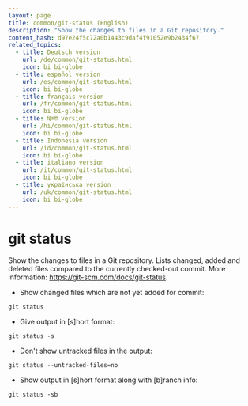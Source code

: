```yaml
---
layout: page
title: common/git-status (English)
description: "Show the changes to files in a Git repository."
content_hash: d97e24f5c72a0b1443c9daf4f91052e9b2434f67
related_topics:
  - title: Deutsch version
    url: /de/common/git-status.html
    icon: bi bi-globe
  - title: español version
    url: /es/common/git-status.html
    icon: bi bi-globe
  - title: français version
    url: /fr/common/git-status.html
    icon: bi bi-globe
  - title: हिन्दी version
    url: /hi/common/git-status.html
    icon: bi bi-globe
  - title: Indonesia version
    url: /id/common/git-status.html
    icon: bi bi-globe
  - title: italiano version
    url: /it/common/git-status.html
    icon: bi bi-globe
  - title: українська version
    url: /uk/common/git-status.html
    icon: bi bi-globe
---
```

# git status

Show the changes to files in a Git repository.
Lists changed, added and deleted files compared to the currently checked-out commit.
More information: <https://git-scm.com/docs/git-status>.

- Show changed files which are not yet added for commit:

`git status`

- Give output in [s]hort format:

`git status -s`

- Don't show untracked files in the output:

`git status --untracked-files=no`

- Show output in [s]hort format along with [b]ranch info:

`git status -sb`
